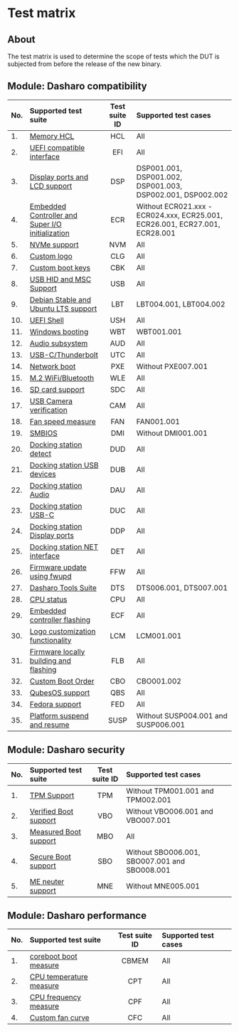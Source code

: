 # Test matrix

## About

The test matrix is used to determine the scope of tests which the DUT is
subjected from before the release of the new binary.

## Module: Dasharo compatibility

| No.  | Supported test suite                              | Test suite ID | Supported test cases                 |
|:-----|:--------------------------------------------------|:-------------:|:-------------------------------------|
| 1.   | [Memory HCL][HCL]                                 | HCL           | All                                  |
| 2.   | [UEFI compatible interface][EFI]                  | EFI           | All                                  |
| 3.   | [Display ports and LCD support][DSP]              | DSP           | DSP001.001, DSP001.002, DSP001.003, DSP002.001, DSP002.002 |
| 4.   | [Embedded Controller and Super I/O initialization][ECR] | ECR     | Without ECR021.xxx - ECR024.xxx, ECR25.001, ECR26.001, ECR27.001, ECR28.001 |
| 5.   | [NVMe support][NVM]                               | NVM           | All                                  |
| 6.   | [Custom logo][CLG]                                | CLG           | All                                  |
| 7.   | [Custom boot keys][CBK]                           | CBK           | All                                  |
| 8.   | [USB HID and MSC Support][HID]                    | USB           | All                                  |
| 9.   | [Debian Stable and Ubuntu LTS support][LBT]       | LBT           | LBT004.001, LBT004.002               |
| 10.  | [UEFI Shell][USH]                                 | USH           | All                                  |
| 11.  | [Windows booting][WBT]                            | WBT           | WBT001.001                           |
| 12.  | [Audio subsystem][AUD]                            | AUD           | All                                  |
| 13.  | [USB-C/Thunderbolt][UTC]                          | UTC           | All                                  |
| 14.  | [Network boot][PXE]                               | PXE           | Without PXE007.001                   |
| 15.  | [M.2 WiFi/Bluetooth][WLE]                         | WLE           | All                                  |
| 16.  | [SD card support][SDC]                            | SDC           | All                                  |
| 17.  | [USB Camera verification][CAM]                    | CAM           | All                                  |
| 18.  | [Fan speed measure][FAN]                          | FAN           | FAN001.001                           |
| 19.  | [SMBIOS][DMI]                                     | DMI           | Without DMI001.001                   |
| 20.  | [Docking station detect][DUD]                     | DUD           | All                                  |
| 21.  | [Docking station USB devices][DUB]                | DUB           | All                                  |
| 22.  | [Docking station Audio][DAU]                      | DAU           | All                                  |
| 23.  | [Docking station USB-C][DUC]                      | DUC           | All                                  |
| 24.  | [Docking station Display ports][DDP]              | DDP           | All                                  |
| 25.  | [Docking station NET interface][DET]              | DET           | All                                  |
| 26.  | [Firmware update using fwupd][FFW]                | FFW           | All                                  |
| 27.  | [Dasharo Tools Suite][DTS]                        | DTS           | DTS006.001, DTS007.001               |
| 28.  | [CPU status][CPU]                                 | CPU           | All                                  |
| 29.  | [Embedded controller flashing][ECF]               | ECF           | All                                  |
| 30.  | [Logo customization functionality][LCM]           | LCM           | LCM001.001                           |
| 31.  | [Firmware locally building and flashing][FLB]     | FLB           | All                                  |
| 32.  | [Custom Boot Order][CBO]                          | CBO           | CBO001.002                           |
| 33.  | [QubesOS support][QBS]                            | QBS           | All                                  |
| 34.  | [Fedora support][FED]                             | FED           | All                                  |
| 35.  | [Platform suspend and resume][SUSP]               | SUSP          | Without SUSP004.001 and SUSP006.001  |

[HCL]: ../../unified-test-documentation/dasharo-compatibility/301-memory-hcl.md
[EFI]: ../../unified-test-documentation/dasharo-compatibility/30M-uefi-compatible-interface.md
[DSP]: ../../unified-test-documentation/dasharo-compatibility/31E-display-ports-and-lcd.md
[ECR]: ../../unified-test-documentation/dasharo-compatibility/31G-ec-and-superio.md
[NVM]: ../../unified-test-documentation/dasharo-compatibility/312-nvme-support.md
[CLG]: ../../unified-test-documentation/dasharo-compatibility/304-custom-logo.md
[CBK]: ../../unified-test-documentation/dasharo-compatibility/303-custom-boot-menu-key.md
[HID]: ../../unified-test-documentation/dasharo-compatibility/306-usb-hid-and-msc-support.md
[LBT]: ../../unified-test-documentation/dasharo-compatibility/308-debian-stable-and-ubuntu-lts-support.md
[USH]: ../../unified-test-documentation/dasharo-compatibility/30P-uefi-shell.md
[WBT]: ../../unified-test-documentation/dasharo-compatibility/31A-windows-booting.md
[AUD]: ../../unified-test-documentation/dasharo-compatibility/31F-audio-subsystem.md
[UTC]: ../../unified-test-documentation/dasharo-compatibility/31H-usb-type-c.md
[PXE]: ../../unified-test-documentation/dasharo-compatibility/315-network-boot.md
[WLE]: ../../unified-test-documentation/dasharo-compatibility/318-m2-wifi-bluetooth.md
[SDC]: ../../unified-test-documentation/dasharo-compatibility/316-sdcard-reader.md
[CAM]: ../../unified-test-documentation/dasharo-compatibility/317-usb-camera.md
[FAN]: ../../unified-test-documentation/dasharo-compatibility/S30-fan-speed.md
[DMI]: ../../unified-test-documentation/dasharo-compatibility/31L-smbios.md
[DUD]: ../../unified-test-documentation/dasharo-compatibility/323-docking-station-detect.md
[DUB]: ../../unified-test-documentation/dasharo-compatibility/324-docking-station-usb-devices.md
[DAU]: ../../unified-test-documentation/dasharo-compatibility/322-docking-station-audio.md
[DUC]: ../../unified-test-documentation/dasharo-compatibility/321-docking-station-usb-c.md
[FFW]: ../../unified-test-documentation/dasharo-compatibility/320-fwupd-firmware-update.md
[DTS]: ../../unified-test-documentation/dasharo-compatibility/326-dasharo-tools-suite.md
[CPU]: ../../unified-test-documentation/dasharo-compatibility/31T-cpu-status.md
[ECF]: ../../unified-test-documentation/dasharo-compatibility/327-embedded_controller_flashing.md
[FLB]: ../../unified-test-documentation/dasharo-compatibility/326b-firmware-building-locally.md
[LCM]: ../../unified-test-documentation/dasharo-compatibility/328-logo-customization-functionality.md
[CBO]: ../../unified-test-documentation/dasharo-compatibility/325-custom-boot-order.md
[QBS]: ../../unified-test-documentation/dasharo-compatibility/309-qubesos-support.md
[FED]: ../../unified-test-documentation/dasharo-compatibility/310-fedora-support.md
[DDP]: ../../unified-test-documentation/dasharo-compatibility/330-docking-station-display-ports.md
[DET]: ../../unified-test-documentation/dasharo-compatibility/340-docking-station-net-interface.md
[SUSP]: ../../unified-test-documentation/dasharo-compatibility/31M-platform-suspend-and-resume.md

## Module: Dasharo security

| No.  | Supported test suite                       | Test suite ID | Supported test cases                 |
|:-----|:-------------------------------------------|:-------------:|:-------------------------------------|
| 1.   | [TPM Support][TPM]                         | TPM           | Without TPM001.001 and TPM002.001    |
| 2.   | [Verified Boot support][VBO]               | VBO           | Without VBO006.001 and VBO007.001    |
| 3.   | [Measured Boot support][MBO]               | MBO           | All                                  |
| 4.   | [Secure Boot support][SBO]                 | SBO           | Without SBO006.001, SBO007.001 and SBO008.001 |
| 5.   | [ME neuter support][MNE]                   | MNE           | Without MNE005.001                   |

[TPM]: ../../unified-test-documentation/dasharo-security/200-tpm-support.md
[VBO]: ../../unified-test-documentation/dasharo-security/201-verified-boot.md
[MBO]: ../../unified-test-documentation/dasharo-security/203-measured-boot.md
[SBO]: ../../unified-test-documentation/dasharo-security/206-secure-boot.md
[MNE]: ../../unified-test-documentation/dasharo-security/20F-me-neuter.md

## Module: Dasharo performance

| No.  | Supported test suite                              | Test suite ID | Supported test cases                 |
|:-----|:--------------------------------------------------|:-------------:|:-------------------------------------|
| 1.   | [coreboot boot measure][CBMEM]                    | CBMEM         | All                                  |
| 2.   | [CPU temperature measure][CPT]                    | CPT           | All                                  |
| 3.   | [CPU frequency measure][CPF]                      | CPF           | All                                  |
| 4.   | [Custom fan curve][CFC]                           | CFC           | All                                  |

[CBMEM]: ../../unified-test-documentation/dasharo-performance/400-coreboot-boot-measure.md
[CPT]: ../../unified-test-documentation/dasharo-performance/401-cpu-temperature.md
[CPF]: ../../unified-test-documentation/dasharo-performance/402-cpu-frequency.md
[CFC]: ../../unified-test-documentation/dasharo-performance/406-custom-fan-curve.md
